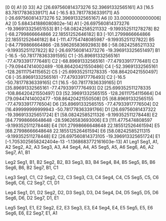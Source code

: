 [0 0] A1
[0 33] A2
[26.697560814373276 52.39691332565161] A3
[16.5 83.78177836339171] A4
[-16.5 83.78177836339171] A5
[-26.697560814373276 52.39691332565167] A6
[0 33.00000000000006]  A2
[0 5.684341886080802e-14] A1
[-26.697560814373276 -19.396913325651553] B1
[-58.08242585211332 -9.199352511278278] B2
[-68.2799866664866 22.18551252646182] B3
[-101.2799866664866 22.18551252646182]  B4
[-111.47754748085987 -9.19935251127822] B5
[-84.7799866664866 -28.59626583692983] B6
[-58.08242585211332 -9.19935251127822] B2
[-26.697560814373276 -19.396913325651497] B1
[-16.5 -50.781778363391595] C1
[-35.89691332565161 -77.47933917776481] C2
[-68.89691332565161 -77.47933917776481] C3
[-79.09447414002489 -108.86420421550486] C4
[-52.39691332565161 -128.26111754115652] C5
[-25.699352511278335 -108.86420421550497] C6
[-35.89691332565161 -77.47933917776493] C2
[-16.5 -50.78177836339165] C1
[16.5 -50.78177836339165] D1
[35.89691332565161 -77.47933917776493] D2
[25.699352511278335 -108.86420421550497] D3
[52.39691332565155 -128.26111754115664] D4
[79.09447414002477 -108.86420421550508] D5
[68.89691332565155 -77.47933917776504] D6
[35.89691332565155 -77.47933917776504] D2
[16.499999999999943 -50.781778363391766] D1
[26.69756081437322 -19.396913325651724] E1
[58.08242585211326 -9.199352511278448] E2
[84.77998666648648 -28.59626583693006] E3
[111.4775474808597 -9.199352511278448] E4
[101.27998666648648 22.185512526461594] E5
[68.27998666648648 22.185512526461594] E6
[58.08242585211315 -9.199352511278448] E2
[26.697560814373105 -19.396913325651724] E1
[-1.7053025658242404e-13 -1.1368683772161603e-13] A1
Leg1
Seg1, A1, A2
Seg2, A2, A3
Seg3, A3, A4
Seg4, A4, A5
Seg5, A5, A6
Seg6, A6, A2
Seg7, A1, B1

Leg2
Seg1, B1, B2
Seg2, B2, B3
Seg3, B3, B4
Seg4, B4, B5
Seg5, B5, B6
Seg6, B6, B2
Seg7, B1, C1

Leg3
Seg1, C1, C2
Seg2, C2, C3
Seg3, C3, C4
Seg4, C4, C5
Seg5, C5, C6
Seg6, C6, C2
Seg7, C1, D1

Leg4
Seg1, D1, D2
Seg2, D2, D3
Seg3, D3, D4
Seg4, D4, D5
Seg5, D5, D6
Seg6, D6, D2
Seg7, D1, E1

Leg5
Seg1, E1, E2
Seg2, E2, E3
Seg3, E3, E4
Seg4, E4, E5
Seg5, E5, E6
Seg6, E6, E2
Seg7, E1, A1

